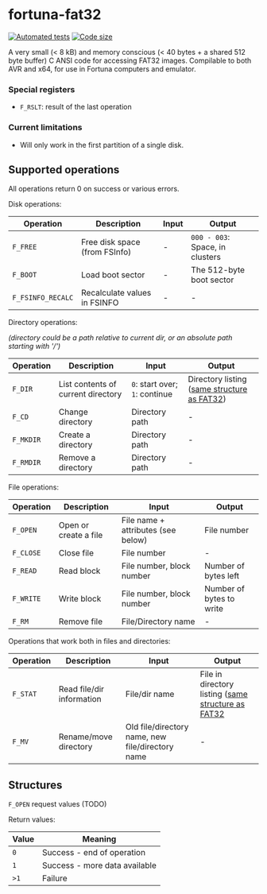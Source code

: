 # fortuna-fat32

[![Automated tests](https://github.com/fortuna-computers/fortuna-fat32/actions/workflows/automated-tests.yml/badge.svg?branch=master)](https://github.com/fortuna-computers/fortuna-fat32/actions/workflows/automated-tests.yml)
[![Code size](https://github.com/fortuna-computers/fortuna-fat32/actions/workflows/code-size.yml/badge.svg?branch=master)](https://github.com/fortuna-computers/fortuna-fat32/actions/workflows/code-size.yml)

A very small (&lt; 8 kB) and memory conscious (&lt; 40 bytes + a shared 512 byte buffer) C ANSI code for accessing FAT32 images. Compilable to both AVR and x64, for use in Fortuna computers and emulator.

### Special registers

* `F_RSLT`: result of the last operation

### Current limitations

* Will only work in the first partition of a single disk.

## Supported operations

All operations return 0 on success or various errors.

Disk operations:

| Operation | Description | Input | Output |
|-----------|-------------|-------|--------|
| `F_FREE`  | Free disk space (from FSInfo) | - | `000 - 003`: Space, in clusters |
| `F_BOOT` | Load boot sector | - | The 512-byte boot sector |
| `F_FSINFO_RECALC`  | Recalculate values in FSINFO | - | - |

Directory operations:

*(directory could be a path relative to current dir, or an absolute path starting with '/')*

| Operation | Description | Input | Output |
|-----------|-------------|-------|--------|
| `F_DIR`   | List contents of current directory | `0`: start over; `1`: continue | Directory listing ([same structure as FAT32](https://en.wikipedia.org/wiki/Design_of_the_FAT_file_system#Directory_entry))
| `F_CD`    | Change directory | Directory path | - |
| `F_MKDIR` | Create a directory | Directory path | - |
| `F_RMDIR` | Remove a directory | Directory path | - |

File operations:

| Operation | Description | Input | Output |
|-----------|-------------|-------|--------|
| `F_OPEN` | Open or create a file | File name + attributes (see below) | File number |
| `F_CLOSE` | Close file | File number | - |
| `F_READ` | Read block | File number, block number | Number of bytes left |
| `F_WRITE` | Write block | File number, block number | Number of bytes to write |
| `F_RM` | Remove file | File/Directory name | - |

Operations that work both in files and directories:

| Operation | Description | Input | Output |
|-----------|-------------|-------|--------|
| `F_STAT` | Read file/dir information | File/dir name | File in directory listing ([same structure as FAT32](https://en.wikipedia.org/wiki/Design_of_the_FAT_file_system#Directory_entry) |
| `F_MV` | Rename/move directory | Old file/directory name, new file/directory name | - |

## Structures

`F_OPEN` request values (TODO)

Return values:

| Value | Meaning |
|-------|---------|
| `0`   | Success - end of operation |
| `1`   | Success - more data available |
| `>1`  | Failure |
